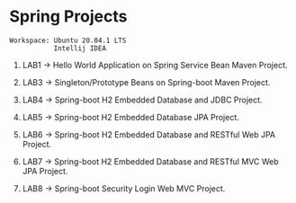 # Spring Projects

    Workspace: Ubuntu 20.04.1 LTS
               Intellij IDEA

1. LAB1 -> Hello World Application on Spring Service Bean Maven Project.

2. LAB3 -> Singleton/Prototype Beans on Spring-boot Maven Project.

3. LAB4 -> Spring-boot H2 Embedded Database and JDBC Project.

4. LAB5 -> Spring-boot H2 Embedded Database JPA Project.

5. LAB6 -> Spring-boot H2 Embedded Database and RESTful Web JPA Project.

6. LAB7 -> Spring-boot H2 Embedded Database and RESTful MVC Web JPA Project.

7. LAB8 -> Spring-boot Security Login Web MVC Project.


